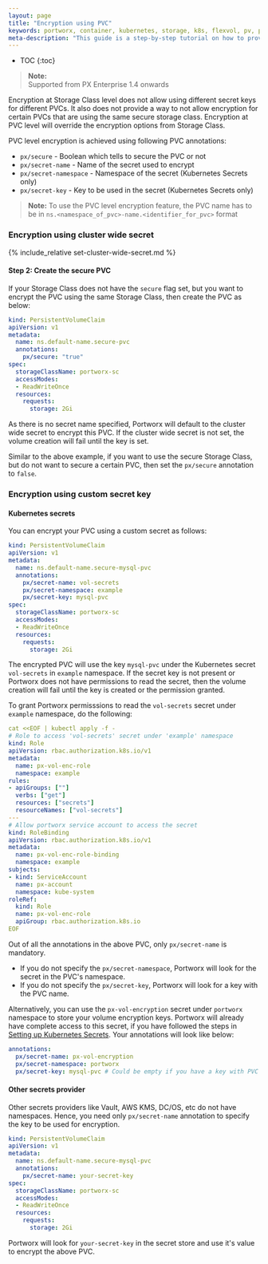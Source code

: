 ```yaml
---
layout: page
title: "Encryption using PVC"
keywords: portworx, container, kubernetes, storage, k8s, flexvol, pv, persistent disk, encryption, pvc
meta-description: "This guide is a step-by-step tutorial on how to provision encrypted volumes using PVC annotations."
---
```


* TOC
{:toc}

>**Note:**<br/>Supported from PX Enterprise 1.4 onwards

Encryption at Storage Class level does not allow using different secret keys for different PVCs. It also does not provide a way to not allow encryption for certain PVCs that are using the same secure storage class. Encryption at PVC level will override the encryption options from Storage Class.

PVC level encryption is achieved using following PVC annotations:
- `px/secure` - Boolean which tells to secure the PVC or not
- `px/secret-name` - Name of the secret used to encrypt
- `px/secret-namespace` - Namespace of the secret (Kubernetes Secrets only)
- `px/secret-key` - Key to be used in the secret (Kubernetes Secrets only)

>**Note:** To use the PVC level encryption feature, the PVC name has to be in `ns.<namespace_of_pvc>-name.<identifier_for_pvc>` format

### Encryption using cluster wide secret
{% include_relative set-cluster-wide-secret.md %}

#### Step 2: Create the secure PVC
If your Storage Class does not have the `secure` flag set, but you want to encrypt the PVC using the same Storage Class, then create the PVC as below:
```yaml
kind: PersistentVolumeClaim
apiVersion: v1
metadata:
  name: ns.default-name.secure-pvc
  annotations:
    px/secure: "true"
spec:
  storageClassName: portworx-sc
  accessModes:
  - ReadWriteOnce
  resources:
    requests:
      storage: 2Gi
```
As there is no secret name specified, Portworx will default to the cluster wide secret to encrypt this PVC. If the cluster wide secret is not set, the volume creation will fail until the key is set.

Similar to the above example, if you want to use the secure Storage Class, but do not want to secure a certain PVC, then set the `px/secure` annotation to `false`.

### Encryption using custom secret key

#### Kubernetes secrets
You can encrypt your PVC using a custom secret as follows:
```yaml
kind: PersistentVolumeClaim
apiVersion: v1
metadata:
  name: ns.default-name.secure-mysql-pvc
  annotations:
    px/secret-name: vol-secrets
    px/secret-namespace: example
    px/secret-key: mysql-pvc
spec:
  storageClassName: portworx-sc
  accessModes:
  - ReadWriteOnce
  resources:
    requests:
      storage: 2Gi
```
The encrypted PVC will use the key `mysql-pvc` under the Kubernetes secret `vol-secrets` in `example` namespace. If the secret key is not present or Portworx does not have permissions to read the secret, then the volume creation will fail until the key is created or the permission granted.

To grant Portworx permisssions to read the `vol-secrets` secret under `example` namespace, do the following:
```yaml
cat <<EOF | kubectl apply -f -
# Role to access 'vol-secrets' secret under 'example' namespace
kind: Role
apiVersion: rbac.authorization.k8s.io/v1
metadata:
  name: px-vol-enc-role
  namespace: example
rules:
- apiGroups: [""]
  verbs: ["get"]
  resources: ["secrets"]
  resourceNames: ["vol-secrets"]
---
# Allow portworx service account to access the secret
kind: RoleBinding
apiVersion: rbac.authorization.k8s.io/v1
metadata:
  name: px-vol-enc-role-binding
  namespace: example
subjects:
- kind: ServiceAccount
  name: px-account
  namespace: kube-system
roleRef:
  kind: Role
  name: px-vol-enc-role
  apiGroup: rbac.authorization.k8s.io
EOF
```

Out of all the annotations in the above PVC, only `px/secret-name` is mandatory.
- If you do not specify the `px/secret-namespace`, Portworx will look for the secret in the PVC's namespace.
- If you do not specify the `px/secret-key`, Portworx will look for a key with the PVC name.

Alternatively, you can use the `px-vol-encryption` secret under `portworx` namespace to store your volume encryption keys. Portworx will already have complete access to this secret, if you have followed the steps in [Setting up Kubernetes Secrets](/secrets/portworx-with-kubernetes-secrets.html). Your annotations will look like below:
```yaml
annotations:
  px/secret-name: px-vol-encryption
  px/secret-namespace: portworx
  px/secret-key: mysql-pvc # Could be empty if you have a key with PVC name in px-vol-encryption
```

#### Other secrets provider
Other secrets providers like Vault, AWS KMS, DC/OS, etc do not have namespaces. Hence, you need only `px/secret-name` annotation to specify the key to be used for encryption.
```yaml
kind: PersistentVolumeClaim
apiVersion: v1
metadata:
  name: ns.default-name.secure-mysql-pvc
  annotations:
    px/secret-name: your-secret-key
spec:
  storageClassName: portworx-sc
  accessModes:
  - ReadWriteOnce
  resources:
    requests:
      storage: 2Gi
```
Portworx will look for `your-secret-key` in the secret store and use it's value to encrypt the above PVC.

